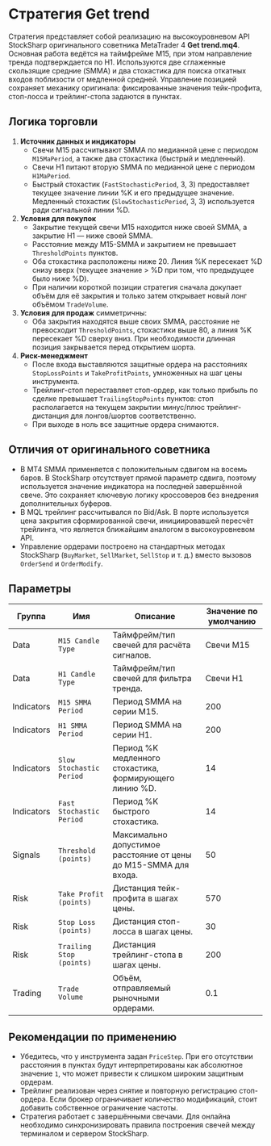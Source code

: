 # Стратегия Get trend

Стратегия представляет собой реализацию на высокоуровневом API StockSharp оригинального советника MetaTrader 4 **Get trend.mq4**.
Основная работа ведётся на таймфрейме M15, при этом направление тренда подтверждается по H1. Используются две сглаженные
скользящие средние (SMMA) и два стохастика для поиска откатных входов поблизости от медленной средней. Управление позицией
сохраняет механику оригинала: фиксированные значения тейк-профита, стоп-лосса и трейлинг-стопа задаются в пунктах.

## Логика торговли

1. **Источник данных и индикаторы**
   - Свечи M15 рассчитывают SMMA по медианной цене с периодом `M15MaPeriod`, а также два стохастика (быстрый и медленный).
   - Свечи H1 питают вторую SMMA по медианной цене с периодом `H1MaPeriod`.
   - Быстрый стохастик (`FastStochasticPeriod`, 3, 3) предоставляет текущее значение линии %K и его предыдущее значение. Медленный
     стохастик (`SlowStochasticPeriod`, 3, 3) используется ради сигнальной линии %D.
2. **Условия для покупок**
   - Закрытие текущей свечи M15 находится ниже своей SMMA, а закрытие H1 — ниже своей SMMA.
   - Расстояние между M15-SMMA и закрытием не превышает `ThresholdPoints` пунктов.
   - Оба стохастика расположены ниже 20. Линия %K пересекает %D снизу вверх (текущее значение > %D при том, что предыдущее было
     ниже %D).
   - При наличии короткой позиции стратегия сначала докупает объём для её закрытия и только затем открывает новый лонг объёмом
     `TradeVolume`.
3. **Условия для продаж** симметричны:
   - Оба закрытия находятся выше своих SММА, расстояние не превосходит `ThresholdPoints`, стохастики выше 80, а линия %K
     пересекает %D сверху вниз. При необходимости длинная позиция закрывается перед открытием шорта.
4. **Риск-менеджмент**
   - После входа выставляются защитные ордера на расстояниях `StopLossPoints` и `TakeProfitPoints`, умноженных на шаг цены
     инструмента.
   - Трейлинг-стоп переставляет стоп-ордер, как только прибыль по сделке превышает `TrailingStopPoints` пунктов: стоп располагается
     на текущем закрытии минус/плюс трейлинг-дистанция для лонгов/шортов соответственно.
   - При выходе в ноль все защитные ордера снимаются.

## Отличия от оригинального советника

- В MT4 SMMA применяется с положительным сдвигом на восемь баров. В StockSharp отсутствует прямой параметр сдвига, поэтому
  используется значение индикатора на последней завершённой свече. Это сохраняет ключевую логику кроссоверов без внедрения
  дополнительных буферов.
- В MQL трейлинг рассчитывался по Bid/Ask. В порте используется цена закрытия сформированной свечи, инициировавшей пересчёт
  трейлинга, что является ближайшим аналогом в высокоуровневом API.
- Управление ордерами построено на стандартных методах StockSharp (`BuyMarket`, `SellMarket`, `SellStop` и т. д.) вместо
  вызовов `OrderSend` и `OrderModify`.

## Параметры

| Группа | Имя | Описание | Значение по умолчанию |
|--------|-----|----------|-----------------------|
| Data | `M15 Candle Type` | Таймфрейм/тип свечей для расчёта сигналов. | Свечи M15 |
| Data | `H1 Candle Type` | Таймфрейм/тип свечей для фильтра тренда. | Свечи H1 |
| Indicators | `M15 SMMA Period` | Период SMMA на серии M15. | 200 |
| Indicators | `H1 SMMA Period` | Период SMMA на серии H1. | 200 |
| Indicators | `Slow Stochastic Period` | Период %K медленного стохастика, формирующего линию %D. | 14 |
| Indicators | `Fast Stochastic Period` | Период %K быстрого стохастика. | 14 |
| Signals | `Threshold (points)` | Максимально допустимое расстояние от цены до M15-SMMA для входа. | 50 |
| Risk | `Take Profit (points)` | Дистанция тейк-профита в шагах цены. | 570 |
| Risk | `Stop Loss (points)` | Дистанция стоп-лосса в шагах цены. | 30 |
| Risk | `Trailing Stop (points)` | Дистанция трейлинг-стопа в шагах цены. | 200 |
| Trading | `Trade Volume` | Объём, отправляемый рыночными ордерами. | 0.1 |

## Рекомендации по применению

- Убедитесь, что у инструмента задан `PriceStep`. При его отсутствии расстояния в пунктах будут интерпретированы как абсолютное
  значение `1`, что может привести к слишком широким защитным ордерам.
- Трейлинг реализован через снятие и повторную регистрацию стоп-ордера. Если брокер ограничивает количество модификаций, стоит
  добавить собственное ограничение частоты.
- Стратегия работает с завершёнными свечами. Для онлайна необходимо синхронизировать правила построения свечей между терминалом и
  сервером StockSharp.
